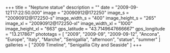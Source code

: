 +++
title = "Neptune statue"
description = ""
date = "2009-09-12T17:22:50.000"
image = "20090912@172250"
image_s = "20090912@172250-s"
image_width_s = "400"
image_height_s = "265"
image_xl = "20090912@172250-xl"
image_width_xl = "1000"
image_height_xl = "663"
gps_latitude = "43.7149647666667"
gps_longitude = "13.217867"
phototags = [ "2009", "2009-09", "2009-09-12", "Ancona", "Europe", "Italy", "Marche", "Senigallia", "afternoon", "statue", "summer" ]
galleries = [ "2009 Timeline", "Senigallia City and Seaside" ]
+++
